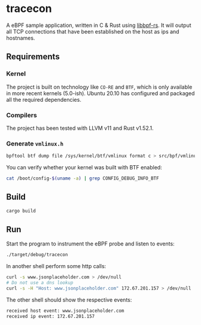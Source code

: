 # tracecon

A eBPF sample application, written in C & Rust using [libbpf-rs](https://github.com/libbpf/libbpf-rs). It will output all TCP connections that have been established on the host as ips and hostnames.

## Requirements

### Kernel

The project is built on technology like `CO-RE` and `BTF`, which is only available in more recent kernels (5.0-ish). Ubuntu 20.10 has configured and packaged all the required dependencies.

### Compilers

The project has been tested with LLVM v11 and Rust v1.52.1.

### Generate `vmlinux.h`

```bash
bpftool btf dump file /sys/kernel/btf/vmlinux format c > src/bpf/vmlinux.h
```

You can verify whether your kernel was built with BTF enabled:

```bash
cat /boot/config-$(uname -a) | grep CONFIG_DEBUG_INFO_BTF
```

## Build

```bash
cargo build
```

## Run

Start the program to instrument the eBPF probe and listen to events:

```bash
./target/debug/tracecon
```

In another shell perform some http calls:

```bash
curl -s www.jsonplaceholder.com > /dev/null
# Do not use a dns lookup
curl -s -H "Host: www.jsonplaceholder.com" 172.67.201.157 > /dev/null
```

The other shell should show the respective events:

```bash
received host event: www.jsonplaceholder.com
received ip event: 172.67.201.157
```
